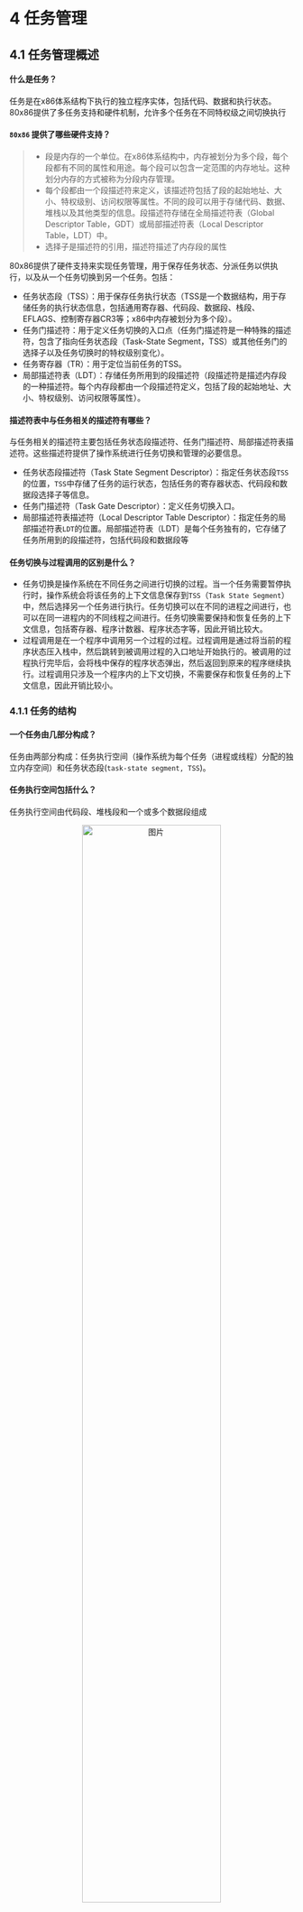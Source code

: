 # 4 任务管理

## 4.1 任务管理概述

#### 什么是任务？

任务是在x86体系结构下执行的独立程序实体，包括代码、数据和执行状态。80x86提供了多任务支持和硬件机制，允许多个任务在不同特权级之间切换执行

#### `80x86` 提供了哪些硬件支持？
> * 段是内存的一个单位。在x86体系结构中，内存被划分为多个段，每个段都有不同的属性和用途。每个段可以包含一定范围的内存地址。这种划分内存的方式被称为分段内存管理。
> * 每个段都由一个段描述符来定义，该描述符包括了段的起始地址、大小、特权级别、访问权限等属性。不同的段可以用于存储代码、数据、堆栈以及其他类型的信息。段描述符存储在全局描述符表（Global Descriptor Table，GDT）或局部描述符表（Local Descriptor Table，LDT）中。
> * 选择子是描述符的引用，描述符描述了内存段的属性

80x86提供了硬件支持来实现任务管理，用于保存任务状态、分派任务以供执行，以及从一个任务切换到另一个任务。包括：

* 任务状态段（TSS）：用于保存任务执行状态（TSS是一个数据结构，用于存储任务的执行状态信息，包括通用寄存器、代码段、数据段、栈段、EFLAGS、控制寄存器CR3等；x86中内存被划分为多个段）。
* 任务门描述符：用于定义任务切换的入口点（任务门描述符是一种特殊的描述符，包含了指向任务状态段（Task-State Segment，TSS）或其他任务门的选择子以及任务切换时的特权级别变化）。
* 任务寄存器（TR）：用于定位当前任务的TSS。
* 局部描述符表（LDT）：存储任务所用到的段描述符（段描述符是描述内存段的一种描述符。每个内存段都由一个段描述符定义，包括了段的起始地址、大小、特权级别、访问权限等属性）。

#### 描述符表中与任务相关的描述符有哪些？

与任务相关的描述符主要包括任务状态段描述符、任务门描述符、局部描述符表描述符。这些描述符提供了操作系统进行任务切换和管理的必要信息。
* 任务状态段描述符（Task State Segment Descriptor）：指定任务状态段`TSS`的位置，`TSS`中存储了任务的运行状态，包括任务的寄存器状态、代码段和数据段选择子等信息。
* 任务门描述符（Task Gate Descriptor）：定义任务切换入口。
* 局部描述符表描述符（Local Descriptor Table Descriptor）：指定任务的局部描述符表`LDT`的位置。局部描述符表（LDT）是每个任务独有的，它存储了任务所用到的段描述符，包括代码段和数据段等
   

#### 任务切换与过程调用的区别是什么？
* 任务切换是操作系统在不同任务之间进行切换的过程。当一个任务需要暂停执行时，操作系统会将该任务的上下文信息保存到`TSS`（`Task State Segment`）中，然后选择另一个任务进行执行。任务切换可以在不同的进程之间进行，也可以在同一进程内的不同线程之间进行。任务切换需要保持和恢复任务的上下文信息，包括寄存器、程序计数器、程序状态字等，因此开销比较大。
* ​过程调用是在一个程序中调用另一个过程的过程。过程调用是通过将当前的程序状态压入栈中，然后跳转到被调用过程的入口地址开始执行的。被调用的过程执行完毕后，会将栈中保存的程序状态弹出，然后返回到原来的程序继续执行。过程调用只涉及一个程序内的上下文切换，不需要保存和恢复任务的上下文信息，因此开销比较小。

### 4.1.1 任务的结构

#### 一个任务由几部分构成？
任务由两部分构成：任务执行空间（操作系统为每个任务（进程或线程）分配的独立内存空间）和任务状态段(`task-state segment, TSS`)。 

#### 任务执行空间包括什么？
任务执行空间由代码段、堆栈段和一个或多个数据段组成
<div align="center"><img src="../images/1.png" width="70%" alt="图片" title="Flat Model"></div><center><font size=2 color=grey>图1 任务</font></center>

#### 为什么会有多个特权级栈空间？

多个特权级栈空间用于存储不同特权级任务的堆栈信息，以便隔离不同特权级的任务。
### 4.1.2 任务状态

#### 当前正在执行的任务状态包括哪些内容？

当前任务的状态包括通用寄存器的值、代码段和数据段选择子、堆栈指针等。这些信息用于描述任务的执行状态。

#### 掌握每一个被包含内容的含义？

* 任务执行空间：描述任务的代码、数据和堆栈段。
* 通用寄存器：存储任务的数据和状态。
* 任务状态寄存器（EFLAGS）：包括各种标志位，如进位标志、零标志等。
* 指令指针（EIP）：指向任务当前执行的下一条指令。
* 控制寄存器CR3：存储页表基地址。
* 任务寄存器TR：包含任务状态段`TSS`的选择子。
* 局部描述符表寄存器LDTR：包含局部描述符表的选择子。
* I/O映射和栈指针：控制任务对I/O端口的访问以及特权级栈的指针。
* 任务链：链接到之前执行的任务，用于任务切换。

#### 为什么要包含这些内容？

这些内容用于完整描述任务的执行状态，以便在任务切换时能够恢复任务的上下文，确保切换的正确执行。

### 4.1.3 任务的执行

#### 任务的执行方式有几种？

任务可以通过以下方式执行：

* 使用`CALL`或`JMP`指令显式调用或跳转到任务。
* 处理器对中断或异常处理任务的隐式调用。
* 中断或异常处理程序返回时，隐式切换回之前的任务。

#### 熟悉掌握每一种执行方式的过程

每种执行方式都涉及使用任务门或任务TSS的段选择子来标识要执行的任务。任务切换时，当前任务的上下文被保存，然后加载新任务的上下文。

#### `Linux 0.00` 用的是哪种方式？
Linux 0.00使用的是处理器对中断处理任务的隐式调用方式。中断触发任务切换，允许多任务并发执行。

#### 任务可以递归调用吗？为什么？

任务不能递归调用。在IA-32架构中，任务切换机制不支持任务调用自身或产生无限递归。任务切换会保存和恢复任务的上下文，递归调用会导致任务切换的深度无限增加，最终耗尽系统资源。为避免这种情况，递归调用通常会导致系统失败或堆栈溢出。

## 4.2 任务的数据结构

在保护模式下运行时，必须至少为一个任务创建`TSS`和`TSS`描述符，并且必须将`TSS`的段选择器加载到任务寄存器中(使用`LTR`指令)。

### 4.2.1 任务状态段 `Task-State Segment (TSS)`

<div align="center"><img src="../images/2.png" width="70%" alt="图片" title="Flat Model"></div><center><font size=2 color=grey>图2 TSS</font></center>

* 任务状态段（TSS）是一个系统段，用于保存任务执行期间的处理器状态信息，如寄存器状态和控制信息。
* TSS包括两主要部分：动态字段和静态字段。动态字段在任务切换时由处理器自动更新，包括通用寄存器状态、段选择器状态、EFLAGS寄存器状态、EIP（指令指针）状态以及前一个任务的链接字段。
* 静态字段在任务创建时设置，包括LDT分段选择器、CR3控制寄存器字段、特权级别0、1和2的堆栈指针字段、T标志（调试标志）、I/O映射基地址字段等。

### 4.2.2 `TSS` 描述符

* TSS描述符是一种段描述符，用于描述TSS的属性和位置。TSS描述符定义了TSS在全局描述符表（GDT）中的位置。
* TSS描述符包含TSS的起始地址、段限制、DPL（特权级别）、类型字段等信息。
* TSS描述符通常存储在GDT中，用于允许任务切换。
* <div align="center"><img src="../images/3.png" width="70%" alt="图片" title="Flat Model"></div><center><font size=2 color=grey>图3 TSS 描述符</font></center>


### 4.2.3 任务寄存器

* 任务寄存器（TR）是一个特殊的16位寄存器，其中包含了指向当前任务的TSS的段选择器。
* TR寄存器由处理器自动维护，它允许随时访问当前任务的TSS。
* TR寄存器的可见部分包含了TSS的段选择器，不可见部分用于缓存TSS的段描述符。

<div align="center"><img src="../images/4.png" width="70%" alt="图片" title="Flat Model"></div><center><font size=2 color=grey>图4 任务寄存器</font></center>


### 4.2.4 任务门描述符 `Task-Gate Descriptor`

* 任务门描述符是一种描述符，用于提供对任务的间接引用。任务门描述符可以存储在GDT、LDT或IDT中。
* 任务门描述符中的TSS段选择器字段指向GDT中的TSS描述符。任务门的段选择器中的RPL（请求特权级别）字段未被使用。
* 任务门描述符的DPL字段控制对任务的访问权限，确保只有满足特定要求的代码可以通过任务门调用或跳转到任务。

<div align="center"><img src="../images/5.png" width="70%" alt="图片" title="Flat Model"></div><center><font size=2 color=grey>图5 任务门描述符</font></center>

### 4.2.5 关系和作用:

* TSS描述符指定了TSS的位置和属性，而TR寄存器包含了指向当前任务的TSS的段选择器。任务切换时，TR寄存器的内容会被更新，以指向新任务的TSS。
* 任务门描述符提供了对任务的间接引用，它可以包含在LDT中，允许不同特权级别的程序访问相同任务。任务门描述符的DPL字段用于控制对任务的访问权限，确保只有满足特定要求的代码可以通过任务门调用或跳转到任务。
* TSS保存任务的状态信息，TR寄存器用于引用TSS，而任务门描述符用于调用或跳转到任务。这些组件一起构成了任务管理的基础，允许处理器进行任务切换和多任务处理。
  
<div align="center"><img src="../images/6.png" width="70%" alt="图片" title="Flat Model"></div><center><font size=2 color=grey>图6 关系图</font></center>

## 4.3 任务切换

### 4.3.1 什么时候发生任务切换

1. 当一个程序、任务或过程执行JMP或CALL指令，其中目标是GDT中的TSS描述符。
2. 当一个程序、任务或过程执行JMP或CALL指令，其中目标是GDT或当前LDT中的任务门描述符。
3. 当中断或异常的向量指向IDT中的任务门描述符。
4. 当当前任务在IRET指令中设置EFLAGS寄存器中的NT（Nested Task）标志，然后执行IRET指令。

### 4.3.2 发生任务切换时，处理器会执行哪些操作？
当发生任务切换时，处理器会执行以下一系列操作：

1. 获取新任务的TSS段选择器，通常作为JMP或CALL指令的操作数，来自任务门或前一个任务的链接字段（对于使用IRET指令启动的任务切换）。
2. 检查当前任务是否有权限切换到新任务。权限由段选择器的CPL和目标TSS描述符或任务门的RPL字段决定。任务门或TSS描述符的DPL字段控制访问权限。
3. 检查新任务的TSS描述符是否有效且存在，同时满足一定的限制。
4. 检查新任务是否可用（对于IRET返回的情况，任务是繁忙的）。
5. 检查当前任务、新任务以及任务切换所使用的所有段描述符是否分页到系统内存。
6. 如果任务切换是由JMP或IRET指令启动的，清除旧任务TSS描述符中的busy（B）标志。如果是由CALL指令、异常或中断启动的，则保留B标志。
7. 如果任务切换是由IRET指令启动的，清除EFLAGS寄存器的NT标志。如果是由CALL或JMP指令、异常或中断启动的，则保留NT标志。
8. 加载新任务的TSS段选择器到任务寄存器TR中。
9. 加载新任务的TSS状态到处理器中，包括通用寄存器、段寄存器、EFLAGS寄存器、EIP寄存器等。
10. 相关段选择器的描述符加载和限制设置。
11. 执行新任务。


### 4.3.3 中断或异常向量指向 `IDT` 表中的中断门或陷阱门，会发生任务切换吗？

一般情况下，在单处理器系统中，中断或异常处理程序执行时仍然保持在当前任务的上下文中，执行完后会返回到当前任务，不发生任务切换。

在多处理器系统中，特别是在多个处理器同时接收到中断或异常时，可能会出现需要进行任务切换的情况。这是因为多个处理器同时访问相同资源可能会导致竞态条件和数据一致性问题。为了避免这种情况，处理器可能需要在执行中断或异常处理程序之前，将当前任务的上下文保存到其TSS中，并切换到另一个任务来执行中断或异常处理程序。这确保了每个处理器执行的中断或异常处理程序都在独立的任务上下文中运行，避免了冲突和错误。

所以，任务切换的发生通常取决于系统的配置和需求，而在单处理器系统中，中断或异常处理程序通常不引发任务切换，而在多处理器系统中，可能会更频繁地进行任务切换以确保系统的稳定性和可靠性。

## 4.4. 任务链

### 4.4.1 如何判断任务是否嵌套？

使用TSS的前一个任务链接字段（有时称为“反向链接”）和EFLAGS寄存器中的NT（Nested Task）标志来检测。EFLAGS.NT标志为1表示当前执行的任务嵌套在另一个任务的执行中。当CALL指令、中断或异常导致任务切换时，处理器将当前任务的TSS的段选择子复制到新任务的TSS的上一个任务链接字段，然后设置EFLAGS.NT = 1。如果软件使用IRET指令挂起新任务，处理器将检查EFLAGS.NT是否为1，并根据前一个任务链接字段的值返回到前一个任务。
### 4.4.2 什么情况会发生任务嵌套？
任务嵌套通常发生在以下情况下：

当使用CALL指令、中断或异常导致任务切换时，可能会发生任务嵌套。这意味着一个任务正在执行，但在执行过程中，另一个任务被调度执行，从而导致任务嵌套。
任务嵌套时修改了哪些标志位？


### 4.4.3 任务嵌套时修改了哪些标志位？

任务嵌套时，处理器会修改TSS中的前一个任务链接字段，设置EFLAGS.NT标志为1以指示任务嵌套。这些修改用于将执行返回到前一个任务。
### 4.4.4 任务嵌套时，如何返回前一任务？

在单处理器系统中，如果需要从链接的任务链中删除一个任务，即在任务嵌套时返回前一任务，请使用以下过程：

1. 禁用中断。
2. 修改抢占任务（挂起待移除任务的任务）的TSS中的前一个任务链接字段。假设抢占任务是链中从要删除的任务开始的下一个任务（较新的任务）。将前一个任务链接字段更改为指向链中下一个最旧任务的TSS或链中更旧的任务。
为从链中移除的任务清除TSS段描述符中的busy（B）标志。如果从链中移除多个任务，则必须清除正在移除的每个任务的busy（B）标志。
3. 启用中断。
在多处理系统中，必须添加额外的同步和序列化操作，以确保当前一个任务链接字段被更改并且TSS及其段描述符都被锁定。

## 4.5. 任务地址空间

### 4.5.1 什么是任务地址空间？

任务地址空间是指每个正在运行的进程或线程所拥有的独立的内存地址空间。每个进程或线程都有自己的任务地址空间，它提供了一种将不同的内存区域划分开来的机制，以避免不同进程或线程之间的内存冲突或干扰。

### 4.5.2 任务地址空间包括什么？

任务地址空间包括任务可以访问的各种段。这些段包括了TSS中引用的代码、数据、堆栈和系统段，以及任务代码访问的任何其他段。这些段被映射到处理器的线性地址空间，而线性地址空间又被映射到处理器的物理地址空间（通过分页或直接映射）。

### 4.5.3 了解把任务映射到线性和物理地址空间的方法？

任务可以通过以下两种方法映射到线性和物理地址空间：

1. 所有任务共享一个线性到物理地址空间映射：在没有启用分页功能时，所有线性地址都映射到相同的物理地址。当启用分页时，使用一个页面目录来为所有任务创建这种形式的线性到物理地址空间映射。如果支持按需分页虚拟内存，线性地址空间可以超过可用的物理空间。

2. 每个任务都有自己的线性地址空间，映射到物理地址空间：通过为每个任务使用不同的页面目录来实现。由于控制寄存器CR3中的PDBR（页目录基址寄存器）在任务切换时加载，因此每个任务可能有不同的页目录。

不同任务的线性地址空间可以映射到完全不同的物理地址。如果不同页面目录的条目指向不同的页表，而页表指向物理内存中的不同页，那么任务不共享物理地址。

无论使用哪种映射任务线性地址空间的方法，所有任务的TSS必须位于物理空间的共享区域中，以确保处理器在任务切换时能够正确读取和更新TSS。同样，通过GDT映射的线性地址空间应映射到物理地址空间的共享区域，以便所有任务都可以访问这些段。

### 4.5.4 了解任务逻辑地址空间，及如何在任务之间共享数据的方法？

为了允许任务之间共享数据，可以使用以下方法为数据段创建共享的逻辑到物理地址空间映射：

1. 通过GDT中的段描述符：所有任务必须能够访问GDT中的段描述符。如果GDT中的一些段描述符指向线性地址空间中的段，这些段将映射到所有任务共享的物理地址空间区域，从而使所有任务能够共享这些段中的数据和代码。

2. 通过共享LDT：如果两个或多个任务的TSS中的LDT字段指向同一个LDT，那么这两个或多个任务可以使用同一个LDT。如果共享LDT中的一些段描述符指向映射到物理地址空间的公共区域的段，那么这些段中的数据和代码可以在共享LDT的任务之间共享。这种共享方法比通过GDT进行共享更具选择性，因为共享可以局限于特定的任务。系统中的其他任务可能具有不同的LDT，这些LDT不允许它们访问共享段。

3. 通过不同LDT中的段描述符映射到线性地址空间中的公共地址：如果每个任务的线性地址空间的公共区域映射到物理地址空间的相同区域，这些段描述符允许任务共享段。这样的段描述符通常称为别名。这种共享方法甚至比上面列出的方法更具选择性，因为LDT中的其他段描述符可能指向不共享的独立线性地址。